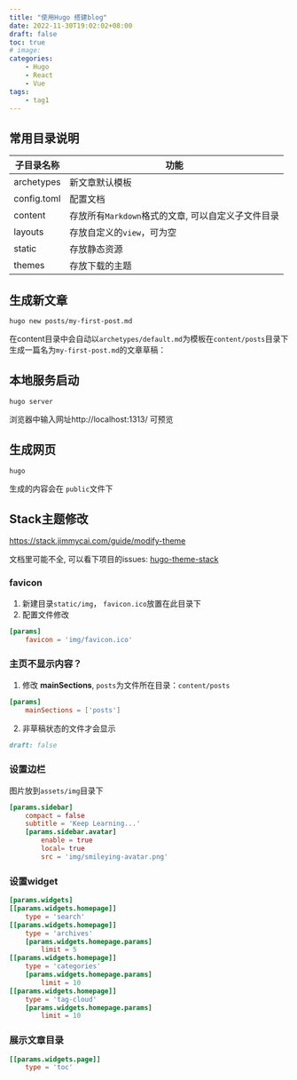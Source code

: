 ```yaml
---
title: "使用Hugo 搭建blog"
date: 2022-11-30T19:02:02+08:00
draft: false
toc: true
# image: 
categories:
    - Hugo 
    - React
    - Vue
tags:
    - tag1
---
```



## 常用目录说明


| 子目录名称  | 功能                                                                        |
| ----------- | ------------------------------------------------------------------------  |
| archetypes  | 新文章默认模板                                                              |
| config.toml | 配置文档                                                                   |
| content     | 存放所有`Markdown`格式的文章, 可以自定义子文件目录                              |
| layouts     | 存放自定义的`view`，可为空                                                   |
| static      | 存放静态资源                                                                |
| themes      | 存放下载的主题                                                              |


## 生成新文章

`hugo new posts/my-first-post.md`

在content目录中会自动以`archetypes/default.md`为模板在`content/posts`目录下生成一篇名为`my-first-post.md`的文章草稿：

## 本地服务启动

`hugo server`

浏览器中输入网址http://localhost:1313/ 可预览

## 生成网页

`hugo`

生成的内容会在 `public`文件下


## Stack主题修改

https://stack.jimmycai.com/guide/modify-theme

文档里可能不全, 可以看下项目的issues: [hugo-theme-stack](https://github.com/CaiJimmy/hugo-theme-stack)

### favicon

1. 新建目录`static/img`， `favicon.ico`放置在此目录下
2. 配置文件修改

```toml
[params]
    favicon = 'img/favicon.ico'
```

### 主页不显示内容？

1. 修改 **mainSections**, `posts`为文件所在目录：`content/posts`

```toml
[params]
    mainSections = ['posts']
```

2. 非草稿状态的文件才会显示 

```markdown
draft: false
```

### 设置边栏
图片放到`assets/img`目录下

```toml
[params.sidebar]
    compact = false
    subtitle = 'Keep Learning...'
    [params.sidebar.avatar]
        enable = true
        local= true
        src = 'img/smileying-avatar.png'
```

### 设置widget

```toml
[params.widgets]
[[params.widgets.homepage]]
    type = 'search'
[[params.widgets.homepage]]
    type = 'archives'
    [params.widgets.homepage.params]
        limit = 5
[[params.widgets.homepage]]
    type = 'categories'
    [params.widgets.homepage.params]
        limit = 10
[[params.widgets.homepage]]
    type = 'tag-cloud'
    [params.widgets.homepage.params]
        limit = 10
```

### 展示文章目录
```toml
[[params.widgets.page]]
    type = 'toc'
```